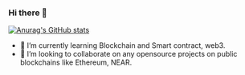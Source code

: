 ### Hi there 👋
[![Anurag's GitHub stats](https://github-readme-stats.vercel.app/api?username=atitawat-pol)](https://github.com/anuraghazra/github-readme-stats)
<!--
**atitawat-pol/atitawat-pol** is a ✨ _special_ ✨ repository because its `README.md` (this file) appears on your GitHub profile.

Here are some ideas to get you started:

- 🔭 I’m currently working on a startup name "Castcle".
- 🌱 I’m currently learning Blockchain and Smart contract, web3.
- 👯 I’m looking to collaborate on any opensource on public blockchains like Ethereum, NEAR.
- 🤔 I’m looking for help with ...
- 💬 Ask me about ...
- 📫 How to reach me: ...
- 😄 Pronouns: ...
- ⚡ Fun fact: ...
-->
- 🌱 I’m currently learning Blockchain and Smart contract, web3.
- 👯 I’m looking to collaborate on any opensource projects on public blockchains like Ethereum, NEAR.
